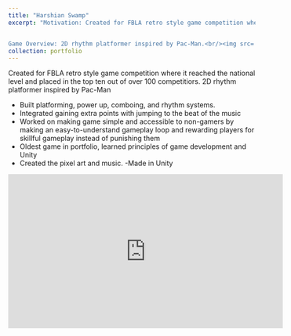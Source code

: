 ```yaml
---
title: "Harshian Swamp"
excerpt: "Motivation: Created for FBLA retro style game competition where it reached the national level and placed in the top ten out of over 100 competitiors. 


Game Overview: 2D rhythm platformer inspired by Pac-Man.<br/><img src='/images/HarshianSwamp.jpg' width='560' height='315'>"
collection: portfolio
---
```

Created for FBLA retro style game competition where it reached the national level and placed in the top ten out of over 100 competitiors. 2D rhythm platformer inspired by Pac-Man

- Built platforming, power up, comboing, and rhythm systems. 
- Integrated gaining extra points with jumping to the beat of the music
- Worked on making game simple and accessible to non-gamers by making an easy-to-understand gameplay loop and rewarding players for skillful gameplay instead of punishing them
- Oldest game in portfolio, learned principles of game development and Unity
- Created the pixel art and music.
-Made in Unity


<iframe width="560" height="315" src="https://www.youtube.com/embed/z35y6zQ5_aI" frameborder="0" allowfullscreen></iframe>

